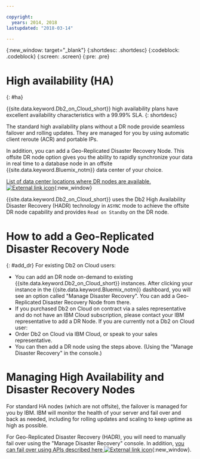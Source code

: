 ```yaml
---

copyright:
  years: 2014, 2018
lastupdated: "2018-03-14"

---
```


<!-- Attribute definitions --> 
{:new_window: target="_blank"}
{:shortdesc: .shortdesc}
{:codeblock: .codeblock}
{:screen: .screen}
{:pre: .pre}

# High availability (HA)
{: #ha}

{{site.data.keyword.Db2_on_Cloud_short}} high availability plans have excellent availability characteristics with a 99.99% SLA. 
{: shortdesc}

The standard high availability plans without a DR node provide seamless failover and rolling updates. They are managed for you by using automatic client reroute (ACR) and portable IPs.

In addition, you can add a Geo-Replicated Disaster Recovery Node. This offsite DR node option gives you the ability to rapidly synchronize your data in real time to a database node in an offsite {{site.data.keyword.Bluemix_notm}} data center of your choice. 

[List of data center locations where DR nodes are available. ![External link icon](../../icons/launch-glyph.svg "External link icon")](https://developer.ibm.com/answers/questions/366888/what-locations-cities-or-countries-is-dashdb-avail.html){:new_window}

{{site.data.keyword.Db2_on_Cloud_short}} uses the Db2 High Availability Disaster Recovery (HADR) technology in `ASYNC` mode to achieve the offsite DR node capability and provides `Read on Standby` on the DR node.

# How to add a Geo-Replicated Disaster Recovery Node
{: #add_dr}
For existing Db2 on Cloud users:
 * You can add an DR node on-demand to existing {{site.data.keyword.Db2_on_Cloud_short}} instances. After clicking your instance in the {{site.data.keyword.Bluemix_notm}} dashboard, you will see an option called "Manage Disaster Recovery". You can add a Geo-Replicated Disaster Recovery Node from there.
 * If you purchased Db2 on Cloud on contract via a sales representative and do not have an IBM Cloud subscription, please contact your IBM representative to add a DR Node.
If you are currently not a Db2 on Cloud user:
 * Order Db2 on Cloud via IBM Cloud, or speak to your sales representative.
 * You can then add a DR node using the steps above. (Using the "Manage Disaster Recovery" in the console.)
<!--- Through the web console, you can also add a disaster recovery (DR) node located in a datacenter of your choice. -->

# Managing High Availability and Disaster Recovery Nodes
For standard HA nodes (which are not offsite), the failover is managed for you by IBM. IBM will monitor the health of your server and fail over and back as needed, including for rolling updates and scaling to keep uptime as high as possible.

For Geo-Replicated Disaster Recovery (HADR), you will need to manually fail over using the "Manage Disaster Recovery" console. In addition, [you can fail over using APIs described here ![External link icon](../../icons/launch-glyph.svg "External link icon")](https://developer.ibm.com/answers/questions/457901/where-can-i-find-api-documentation-for-db2-on-clou.html){:new_window}.
